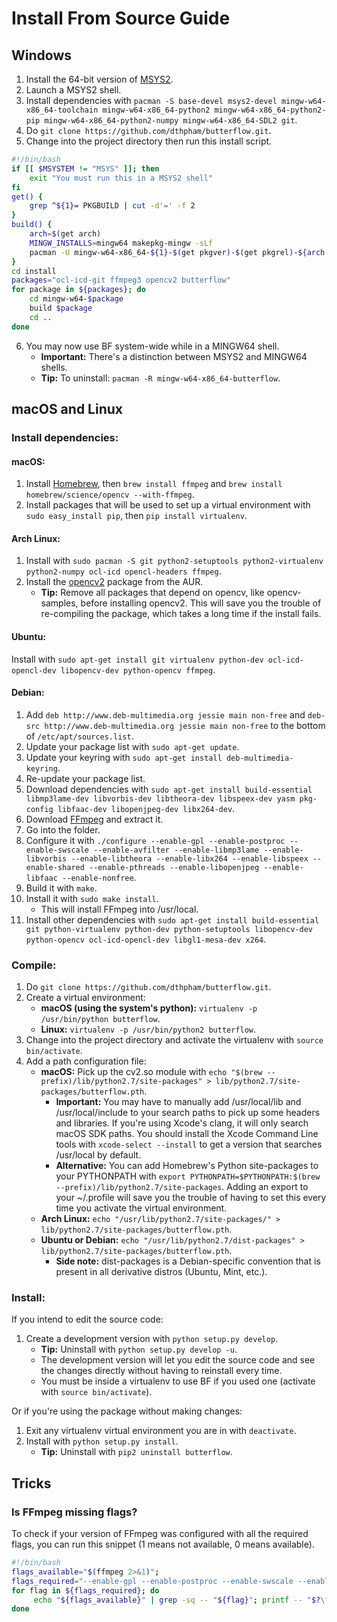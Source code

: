 # Install From Source Guide

## Windows
1. Install the 64-bit version of [MSYS2](https://msys2.github.io/).
2. Launch a MSYS2 shell.
3. Install dependencies with `pacman -S base-devel msys2-devel mingw-w64-x86_64-toolchain mingw-w64-x86_64-python2 mingw-w64-x86_64-python2-pip mingw-w64-x86_64-python2-numpy mingw-w64-x86_64-SDL2 git`.
4. Do `git clone https://github.com/dthpham/butterflow.git`.
5. Change into the project directory then run this install script.
```bash
#!/bin/bash
if [[ $MSYSTEM != "MSYS" ]]; then
    exit "You must run this in a MSYS2 shell"
fi
get() {
    grep ^${1}= PKGBUILD | cut -d'=' -f 2
}
build() {
    arch=$(get arch)
    MINGW_INSTALLS=mingw64 makepkg-mingw -sLf
    pacman -U mingw-w64-x86_64-${1}-$(get pkgver)-$(get pkgrel)-${arch:2:-2}.pkg.tar.xz
}
cd install
packages="ocl-icd-git ffmpeg3 opencv2 butterflow"
for package in ${packages}; do
    cd mingw-w64-$package
    build $package
    cd ..
done
```

6. You may now use BF system-wide while in a MINGW64 shell.
    * **Important:** There's a distinction between MSYS2 and MINGW64 shells.
    * **Tip:** To uninstall: `pacman -R mingw-w64-x86_64-butterflow`.

## macOS and Linux

### Install dependencies:
#### macOS:
1. Install [Homebrew](https://brew.sh/), then `brew install ffmpeg` and `brew install homebrew/science/opencv --with-ffmpeg`.
2. Install packages that will be used to set up a virtual environment with `sudo easy_install pip`, then `pip install virtualenv`.

#### Arch Linux:
1. Install with `sudo pacman -S git python2-setuptools python2-virtualenv python2-numpy ocl-icd opencl-headers ffmpeg`.
2. Install the [opencv2](https://aur.archlinux.org/packages/opencv2/) package from the AUR.
    * **Tip:** Remove all packages that depend on opencv, like opencv-samples, before installing opencv2. This will save you the trouble of re-compiling the package, which takes a long time if the install fails.

#### Ubuntu:
Install with `sudo apt-get install git virtualenv python-dev ocl-icd-opencl-dev libopencv-dev python-opencv ffmpeg`.

#### Debian:
1. Add `deb http://www.deb-multimedia.org jessie main non-free` and `deb-src http://www.deb-multimedia.org jessie main non-free` to the bottom of `/etc/apt/sources.list`.
2. Update your package list with `sudo apt-get update`.
3. Update your keyring with `sudo apt-get install deb-multimedia-keyring`.
4. Re-update your package list.
5. Download dependencies with `sudo apt-get install build-essential libmp3lame-dev libvorbis-dev libtheora-dev libspeex-dev yasm pkg-config libfaac-dev libopenjpeg-dev libx264-dev`.
6. Download [FFmpeg](https://ffmpeg.org/releases/) and extract it.
7. Go into the folder.
8. Configure it with `./configure --enable-gpl --enable-postproc --enable-swscale --enable-avfilter --enable-libmp3lame --enable-libvorbis --enable-libtheora --enable-libx264 --enable-libspeex --enable-shared --enable-pthreads --enable-libopenjpeg --enable-libfaac --enable-nonfree`.
9. Build it with `make`.
10. Install it with `sudo make install`.
    * This will install FFmpeg into /usr/local.
11. Install other dependencies with `sudo apt-get install build-essential git python-virtualenv python-dev python-setuptools libopencv-dev python-opencv ocl-icd-opencl-dev libgl1-mesa-dev x264`.

### Compile:
1. Do `git clone https://github.com/dthpham/butterflow.git`.
2. Create a virtual environment:
    * **macOS (using the system's python):** `virtualenv -p /usr/bin/python butterflow`.
    * **Linux:** `virtualenv -p /usr/bin/python2 butterflow`.
3. Change into the project directory and activate the virtualenv with `source bin/activate`.
4. Add a path configuration file:
    * **macOS:** Pick up the cv2.so module with `echo "$(brew --prefix)/lib/python2.7/site-packages" > lib/python2.7/site-packages/butterflow.pth`.
        * **Important:** You may have to manually add /usr/local/lib and /usr/local/include to your search paths to pick up some headers and libraries. If you're using Xcode's clang, it will only search macOS SDK paths. You should install the Xcode Command Line tools with `xcode-select --install` to get a version that searches /usr/local by default.
        * **Alternative:** You can add Homebrew's Python site-packages to your PYTHONPATH with `export PYTHONPATH=$PYTHONPATH:$(brew --prefix)/lib/python2.7/site-packages`. Adding an export to your ~/.profile will save you the trouble of having to set this every time you activate the virtual environment.
    * **Arch Linux:** `echo "/usr/lib/python2.7/site-packages/" > lib/python2.7/site-packages/butterflow.pth`.
    * **Ubuntu or Debian:** `echo "/usr/lib/python2.7/dist-packages" > lib/python2.7/site-packages/butterflow.pth`.
        * **Side note:** dist-packages is a Debian-specific convention that is present in all derivative distros (Ubuntu, Mint, etc.).

### Install:
If you intend to edit the source code:
 1. Create a development version with `python setup.py develop`.
     * **Tip:** Uninstall with `python setup.py develop -u`.
     * The development version will let you edit the source code and see the changes directly without having to reinstall every time.
     * You must be inside a virtualenv to use BF if you used one (activate with `source bin/activate`).

Or if you're using the package without making changes:
 1. Exit any virtualenv virtual environment you are in with `deactivate`.
 2. Install with `python setup.py install`.
      * **Tip:** Uninstall with `pip2 uninstall butterflow`.

## Tricks
### Is FFmpeg missing flags?
To check if your version of FFmpeg was configured with all the required flags, you can run this snippet (1 means not available, 0 means available).
```bash
#!/bin/bash
flags_available="$(ffmpeg 2>&1)";
flags_required="--enable-gpl --enable-postproc --enable-swscale --enable-avfilter --enable-libmp3lame --enable-libvorbis --enable-libtheora --enable-libx264 --enable-libspeex --enable-shared --enable-pthreads --enable-libopenjpeg --enable-libfaac --enable-nonfree";
for flag in ${flags_required}; do
     echo "${flags_available}" | grep -sq -- "${flag}"; printf -- "$?\t${flag}\n";
done
```
